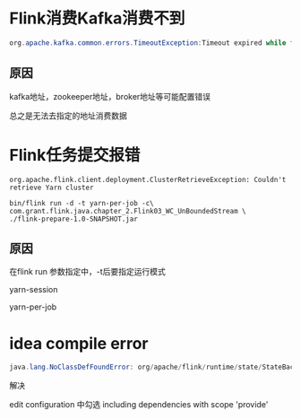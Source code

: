 # Flink消费Kafka消费不到

```java
org.apache.kafka.common.errors.TimeoutException:Timeout expired while fetching topic metadata
```

## 原因

kafka地址，zookeeper地址，broker地址等可能配置错误

总之是无法去指定的地址消费数据

# Flink任务提交报错

```shell
org.apache.flink.client.deployment.ClusterRetrieveException: Couldn't retrieve Yarn cluster

bin/flink run -d -t yarn-per-job -c\ com.grant.flink.java.chapter_2.Flink03_WC_UnBoundedStream \
./flink-prepare-1.0-SNAPSHOT.jar
```

## 原因

在flink run 参数指定中，-t后要指定运行模式

yarn-session

yarn-per-job

# idea compile error

```java
java.lang.NoClassDefFoundError: org/apache/flink/runtime/state/StateBackend
```

解决

edit configuration 中勾选  including dependencies with scope 'provide'



